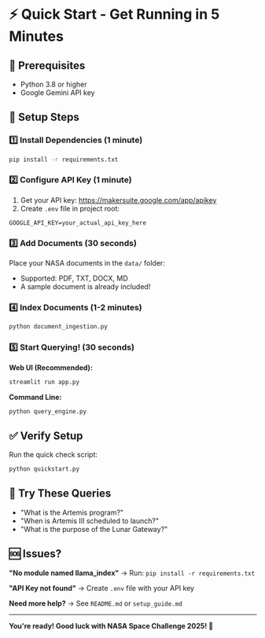 # ⚡ Quick Start - Get Running in 5 Minutes

## 🎯 Prerequisites
- Python 3.8 or higher
- Google Gemini API key

## 🚀 Setup Steps

### 1️⃣ Install Dependencies (1 minute)

```bash
pip install -r requirements.txt
```

### 2️⃣ Configure API Key (1 minute)

1. Get your API key: https://makersuite.google.com/app/apikey
2. Create `.env` file in project root:

```
GOOGLE_API_KEY=your_actual_api_key_here
```

### 3️⃣ Add Documents (30 seconds)

Place your NASA documents in the `data/` folder:
- Supported: PDF, TXT, DOCX, MD
- A sample document is already included!

### 4️⃣ Index Documents (1-2 minutes)

```bash
python document_ingestion.py
```

### 5️⃣ Start Querying! (30 seconds)

**Web UI (Recommended):**
```bash
streamlit run app.py
```

**Command Line:**
```bash
python query_engine.py
```

## ✅ Verify Setup

Run the quick check script:
```bash
python quickstart.py
```

## 🎯 Try These Queries

- "What is the Artemis program?"
- "When is Artemis III scheduled to launch?"
- "What is the purpose of the Lunar Gateway?"

## 🆘 Issues?

**"No module named llama_index"**
→ Run: `pip install -r requirements.txt`

**"API Key not found"**
→ Create `.env` file with your API key

**Need more help?**
→ See `README.md` or `setup_guide.md`

---

**You're ready! Good luck with NASA Space Challenge 2025! 🚀**

